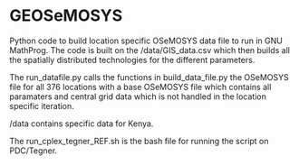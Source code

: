 # GEOSeMOSYS
Python code to build location specific OSeMOSYS data file to run in GNU MathProg. 
The code is built on the /data/GIS_data.csv which then builds all the spatially distributed technologies for the different parameters.

The run_datafile.py calls the functions in build_data_file.py the OSeMOSYS file for all 376 locations with a base OSeMOSYS file which contains all paramaters and central grid data which is not handled in the location specific iteration.

/data contains specific data for Kenya.

The run_cplex_tegner_REF.sh is the bash file for running the script on PDC/Tegner.
